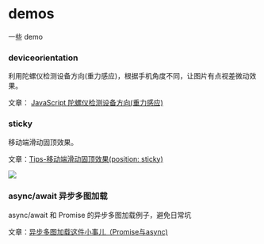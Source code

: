 # demos
一些 demo

### deviceorientation

利用陀螺仪检测设备方向(重力感应)，根据手机角度不同，让图片有点视差微动效果。

文章： [JavaScript 陀螺仪检测设备方向(重力感应)](http://www.imbeta.cn/javascript-tuo-luo-yi-jian-ce-she-bei-fang-xiang-zhong-li-gan-ying.html#javascript-tuo-luo-yi-jian-ce-she-bei-fang-xiang-zhong-li-gan-ying)

### sticky

移动端滑动固顶效果。

文章：[Tips-移动端滑动固顶效果(position: sticky)](http://www.imbeta.cn/tips-yi-dong-duan-hua-dong-gu-ding-xiao-guo-position-sticky.html#tips-yi-dong-duan-hua-dong-gu-ding-xiao-guo-position-sticky)

![](http://7xqumn.com1.z0.glb.clouddn.com/demo1.gif)

### async/await 异步多图加载

async/await 和 Promise 的异步多图加载例子，避免日常坑

文章：[异步多图加载这件小事儿（Promise与async)](http://www.imbeta.cn/yi-bu-duo-tu-jia-zai-zhe-jian-xiao-shi-er-promiseyu-async.html#yi-bu-duo-tu-jia-zai-zhe-jian-xiao-shi-er-promiseyu-async)

